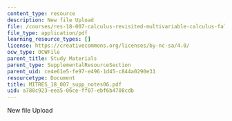 ```yaml
---
content_type: resource
description: New file Upload
file: /courses/res-18-007-calculus-revisited-multivariable-calculus-fall-2011/a780c923eea506ceff07ebf6b4708cdb_MITRES_18_007_supp_notes06.pdf
file_type: application/pdf
learning_resource_types: []
license: https://creativecommons.org/licenses/by-nc-sa/4.0/
ocw_type: OCWFile
parent_title: Study Materials
parent_type: SupplementalResourceSection
parent_uid: ce4e61e5-fe97-e496-1d45-c844a0290e31
resourcetype: Document
title: MITRES_18_007_supp_notes06.pdf
uid: a780c923-eea5-06ce-ff07-ebf6b4708cdb
---
```

New file Upload